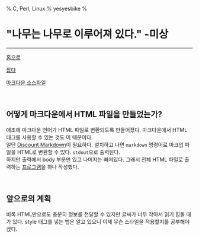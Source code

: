 % C, Perl, Linux
% yesyesbike
%
# "나무는 나무로 이루어져 있다." -미상

***

[홈으로](index.html)

[잡다](jobda.html)

[마크다운 소스파일](mdtest.md)

<br>

## 어떻게 마크다운에서 HTML 파일을 만들었는가?

애초에 마크다운 언어가 HTML 파일로 변환되도록 만들어졌다.
마크다운에서 HTML 태그를 사용할 수 있는 것도 이 때문이다.  
일단 [Discount Markdown][DISCOUNT]이 필요하다.
설치하고 나면 `markdown` 명령어로 마크업 파일을 HTML로 변환할 수 있다. `stdout`으로 출력된다.  
하지만 출력에서 body 부분만 있고 나머지는 빠져있다.
그래서 전체 HTML 파일로 출력하는 [프로그램][MD2HTML]을 하나 작성했다.

<br>

## 앞으로의 계획

비록 HTML만으로도 충분히 정보를 전달할 수 있지만 글씨가 너무 작아서 읽기 힘들 때가 있다.
style 태그를 넣는 법은 알고 있으니 이제 무슨 스타일을 적용할지를 공부해야겠다.

[DISCOUNT]: https://www.pell.portland.or.us/~orc/Code/discount/
[MD2HTML]: https://github.com/YesYesBike/.dotfiles/blob/master/util/md2html
